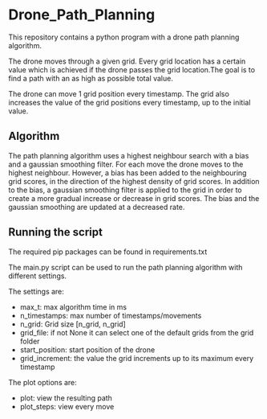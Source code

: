 # Drone_Path_Planning

This repository contains a python program with a drone path planning algorithm.

The drone moves through a given grid. Every grid location has a certain value which is achieved if the drone passes the grid location.The goal is to find a path with an as high as possible total value. 

The drone can move 1 grid position every timestamp. The grid also increases the value of the grid positions every timestamp, up to the initial value. 

## Algorithm
The path planning algorithm uses a highest neighbour search with a bias and a gaussian smoothing filter. For each move the drone moves to the highest neighbour. However, a bias has been added to the neighbouring grid scores, in the direction of the highest density of grid scores. In addition to the bias, a gaussian smoothing filter is applied to the grid in order to create a more gradual increase or decrease in grid scores. The bias and the gaussian smoothing are updated at a decreased rate. 

## Running the script
The required pip packages can be found in requirements.txt

The main.py script can be used to run the path planning algorithm with different settings.

The settings are:
* max_t: max algorithm time in ms 
* n_timestamps: max number of timestamps/movements
* n_grid: Grid size [n_grid, n_grid]
* grid_file: if not None it can select one of the default grids from the grid folder
* start_position: start position of the drone
* grid_increment: the value the grid increments up to its maximum every timestamp

The plot options are:
* plot: view the resulting path
* plot_steps: view every move